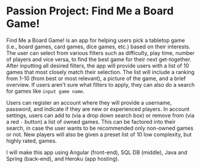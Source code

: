 # **Passion Project: Find Me a Board Game!**

Find Me a Board Game! is an app for helping users pick a tabletop game (i.e., board games, card games, dice games, etc.) based on their interests. The user can select from various filters such as difficulty, play time, number of players and vice versa, to find the best game for their next get-together. After inputting all desired filters, the app will provide users with a list of 10 games that most closely match their selection. The list will include a ranking from 1-10 (from best or most relevant), a picture of the game, and a brief overview. If users aren't sure what filters to apply, they can also do a search for games like `input game name`.

Users can register an account where they will provide a username, password, and indicate if they are new or experienced players. In account settings, users can add to (via a drop down search box) or remove from (via a red `-` button) a list of owned games. This can be factored into their search, in case the user wants to be recommended only non-owned games or not. New players will also be given a preset list of 10 low complexity, but highly rated, games.

I will make this app using Angular (front-end), SQL DB (middle), Java and Spring (back-end), and Heroku (app hosting).